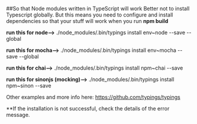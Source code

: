 ##So that Node modules written in TypeScript will work
Better not to install Typescript globally. But this means you need to configure and install dependencies so that your stuff will work when you run **npm build**

**run this for node-->** ./node_modules/.bin/typings install env~node --save --global  

**run this for mocha-->** ./node_modules/.bin/typings install env~mocha --save --global

**run this for chai-->** ./node_modules/.bin/typings install npm~chai --save

**run this for sinonjs (mocking)-->** ./node_modules/.bin/typings install npm~sinon --save

Other examples and more info here: https://github.com/typings/typings

**If the installation is not successful, check the details of the error message.
